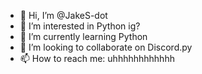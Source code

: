 - 👋 Hi, I’m @JakeS-dot
- 👀 I’m interested in Python ig?
- 🌱 I’m currently learning Python
- 💞️ I’m looking to collaborate on Discord.py
- 📫 How to reach me: uhhhhhhhhhhhh

<!---
JakeS-dot/JakeS-dot is a ✨ special ✨ repository because its `README.md` (this file) appears on your GitHub profile.
You can click the Preview link to take a look at your changes.
--->
